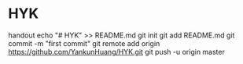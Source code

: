 # HYK
handout
echo "# HYK" >> README.md
git init
git add README.md
git commit -m "first commit"
git remote add origin https://github.com/YankunHuang/HYK.git
git push -u origin master
